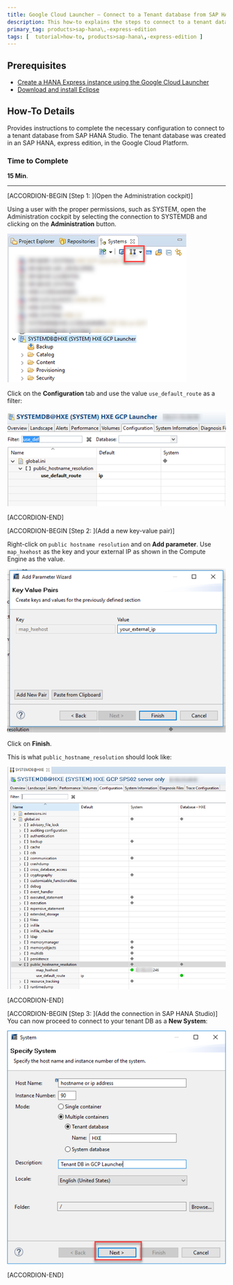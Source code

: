 ```yaml
---
title: Google Cloud Launcher – Connect to a Tenant database from SAP HANA Studio
description: This how-to explains the steps to connect to a tenant database in SAP HANA, express edition, created in the Google Cloud Platform created from the Launcher
primary_tag: products>sap-hana\,-express-edition
tags: [  tutorial>how-to, products>sap-hana\,-express-edition ]
---
```

## Prerequisites  
 - [Create a HANA Express instance using the Google Cloud Launcher](https://www.sap.com/developer/tutorials/hxe-gcp-getting-started-launcher.html)
 - [Download and install Eclipse](https://www.sap.com/developer/tutorials/hxe-howto-eclipse.html)


## How-To Details
Provides instructions to complete the necessary configuration to connect to a tenant database from SAP HANA Studio. The tenant database was created in an SAP HANA, express edition, in the Google Cloud Platform.

### Time to Complete
**15 Min**.

---

[ACCORDION-BEGIN [Step 1: ](Open the Administration cockpit)]

Using a user with the proper permissions, such as SYSTEM, open the Administration cockpit by selecting the connection to SYSTEMDB and clicking on the **Administration** button.

![Click on administration](1.png)

Click on the **Configuration** tab and use the value `use_default_route` as a filter:

![Look for default route](2.png)


[ACCORDION-END]

[ACCORDION-BEGIN [Step 2: ](Add a new key-value pair)]

Right-click on `public hostname resolution` and on **Add parameter**. Use `map_hxehost` as the key and your external IP as shown in the Compute Engine as the value.

![Add key-value pair](3.png)

Click on **Finish**.

This is what `public_hostname_resolution` should look like:

![Hostname mapping](4.png)


[ACCORDION-END]


[ACCORDION-BEGIN [Step 3: ](Add the connection in SAP HANA Studio)]
You can now proceed to connect to your tenant DB as a **New System**:

![Connect to a tenant DB](5.png)


[ACCORDION-END]
